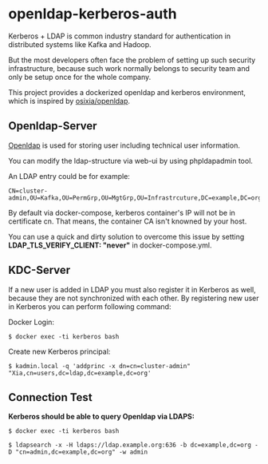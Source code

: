 # openldap-kerberos-auth

Kerberos + LDAP is common industry standard for authentication in distributed systems like Kafka and Hadoop.

But the most developers often face the problem of setting up such security infrastructure, because such work normally belongs to 
security team and only be setup once for the whole company. 

This project provides a dockerized openldap and kerberos environment, which is inspired by [osixia/openldap](https://hub.docker.com/r/osixia/openldap/).

## Openldap-Server

[Openldap](https://www.openldap.org/) is used for storing user including technical user information.

You can modify the ldap-structure via web-ui by using phpldapadmin tool.

An LDAP entry could be for example:

    CN=cluster-admin,OU=Kafka,OU=PermGrp,OU=MgtGrp,OU=Infrastrcuture,DC=example,DC=org 

By default via docker-compose, kerberos container's IP will not be in certificate cn. That means, the container CA isn't knowned by your host.

You can use a quick and dirty solution to overcome this issue by setting **LDAP_TLS_VERIFY_CLIENT: "never"** in docker-compose.yml. 


## KDC-Server
If a new user is added in LDAP you must also register it in Kerberos as well, because they are not synchronized with each other.
By registering new user in Kerberos you can perform following command:

Docker Login:

    $ docker exec -ti kerberos bash

Create new Kerberos principal:

    $ kadmin.local -q 'addprinc -x dn=cn=cluster-admin" "Xia,cn=users,dc=ldap,dc=example,dc=org'

## Connection Test
**Kerberos should be able to query Openldap via LDAPS:**

    $ docker exec -ti kerberos bash
    
    $ ldapsearch -x -H ldaps://ldap.example.org:636 -b dc=example,dc=org -D "cn=admin,dc=example,dc=org" -w admin

